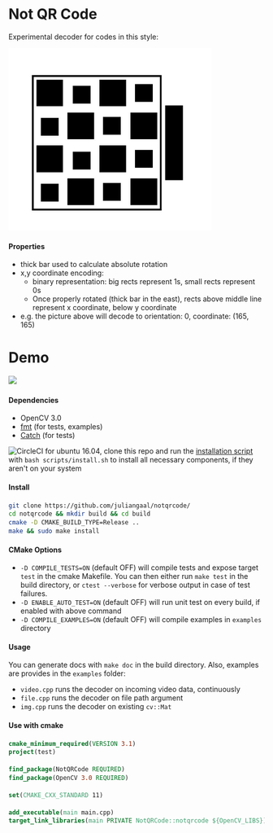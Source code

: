 # Not QR Code
Experimental decoder for codes in this style:

<p float="left">
  <img src="./tests/pics/rect_bw_16_show_off.jpg" width="400" />
</p>

#### Properties
* thick bar used to calculate absolute rotation
* x,y coordinate encoding: 
  * binary representation: big rects represent 1s, small rects represent 0s
  * Once properly rotated (thick bar in the east), rects above middle line represent x coordinate, below y coordinate
* e.g. the picture above will decode to orientation: 0, coordinate: (165, 165)

# Demo
![](./gif/notqrcodedecoder.gif)

#### Dependencies
* OpenCV 3.0
* [fmt](https://github.com/fmtlib/fmt) (for tests, examples)
* [Catch](https://github.com/catchorg/Catch2) (for tests)

![CircleCI](https://img.shields.io/circleci/build/github/juliangaal/notqrcode.svg) for ubuntu 16.04, clone this repo and run the [installation script](./install.sh) with `bash scripts/install.sh` to install all necessary components, if they aren't on your system

#### Install
```bash
git clone https://github.com/juliangaal/notqrcode/
cd notqrcode && mkdir build && cd build
cmake -D CMAKE_BUILD_TYPE=Release ..
make && sudo make install
```

#### CMake Options
* `-D COMPILE_TESTS=ON` (default OFF) will compile tests and expose target `test` in the cmake Makefile. You can then either run `make test` in the build directory, or `ctest --verbose` for verbose output in case of test failures.
* `-D ENABLE_AUTO_TEST=ON` (default OFF) will run unit test on every build, if enabled with above command
* `-D COMPILE_EXAMPLES=ON` (default OFF) will compile examples in `examples` directory

#### Usage

You can generate docs with `make doc` in the build directory. Also, examples are provides in the `examples` folder:

* `video.cpp` runs the decoder on incoming video data, continuously
* `file.cpp` runs the decoder on file path argument
* `img.cpp` runs the decoder on existing `cv::Mat`

#### Use with cmake
```cmake
cmake_minimum_required(VERSION 3.1)
project(test)

find_package(NotQRCode REQUIRED)
find_package(OpenCV 3.0 REQUIRED)

set(CMAKE_CXX_STANDARD 11)

add_executable(main main.cpp)
target_link_libraries(main PRIVATE NotQRCode::notqrcode ${OpenCV_LIBS})
```
